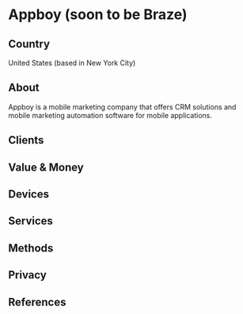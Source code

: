 # Appboy (soon to be Braze)

## Country
United States (based in New York City)

## About
Appboy is a mobile marketing company that offers CRM solutions and mobile marketing automation software for mobile applications.

## Clients


## Value & Money


## Devices


## Services


## Methods


## Privacy


## References



